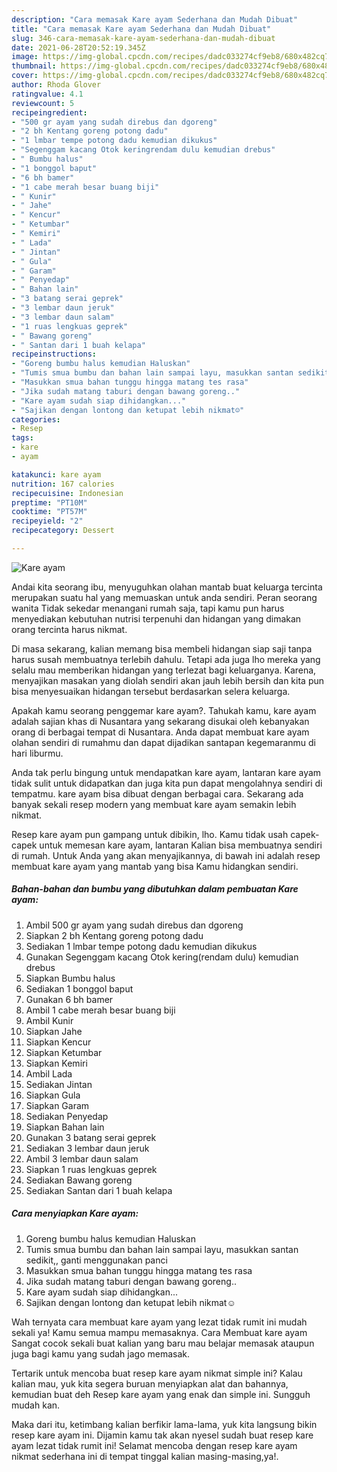 ```yaml
---
description: "Cara memasak Kare ayam Sederhana dan Mudah Dibuat"
title: "Cara memasak Kare ayam Sederhana dan Mudah Dibuat"
slug: 346-cara-memasak-kare-ayam-sederhana-dan-mudah-dibuat
date: 2021-06-28T20:52:19.345Z
image: https://img-global.cpcdn.com/recipes/dadc033274cf9eb8/680x482cq70/kare-ayam-foto-resep-utama.jpg
thumbnail: https://img-global.cpcdn.com/recipes/dadc033274cf9eb8/680x482cq70/kare-ayam-foto-resep-utama.jpg
cover: https://img-global.cpcdn.com/recipes/dadc033274cf9eb8/680x482cq70/kare-ayam-foto-resep-utama.jpg
author: Rhoda Glover
ratingvalue: 4.1
reviewcount: 5
recipeingredient:
- "500 gr ayam yang sudah direbus dan dgoreng"
- "2 bh Kentang goreng potong dadu"
- "1 lmbar tempe potong dadu kemudian dikukus"
- "Segenggam kacang Otok keringrendam dulu kemudian drebus"
- " Bumbu halus"
- "1 bonggol baput"
- "6 bh bamer"
- "1 cabe merah besar buang biji"
- " Kunir"
- " Jahe"
- " Kencur"
- " Ketumbar"
- " Kemiri"
- " Lada"
- " Jintan"
- " Gula"
- " Garam"
- " Penyedap"
- " Bahan lain"
- "3 batang serai geprek"
- "3 lembar daun jeruk"
- "3 lembar daun salam"
- "1 ruas lengkuas geprek"
- " Bawang goreng"
- " Santan dari 1 buah kelapa"
recipeinstructions:
- "Goreng bumbu halus kemudian Haluskan"
- "Tumis smua bumbu dan bahan lain sampai layu, masukkan santan sedikit,, ganti menggunakan panci"
- "Masukkan smua bahan tunggu hingga matang tes rasa"
- "Jika sudah matang taburi dengan bawang goreng.."
- "Kare ayam sudah siap dihidangkan..."
- "Sajikan dengan lontong dan ketupat lebih nikmat☺️"
categories:
- Resep
tags:
- kare
- ayam

katakunci: kare ayam 
nutrition: 167 calories
recipecuisine: Indonesian
preptime: "PT10M"
cooktime: "PT57M"
recipeyield: "2"
recipecategory: Dessert

---
```



![Kare ayam](https://img-global.cpcdn.com/recipes/dadc033274cf9eb8/680x482cq70/kare-ayam-foto-resep-utama.jpg)

Andai kita seorang ibu, menyuguhkan olahan mantab buat keluarga tercinta merupakan suatu hal yang memuaskan untuk anda sendiri. Peran seorang  wanita Tidak sekedar menangani rumah saja, tapi kamu pun harus menyediakan kebutuhan nutrisi terpenuhi dan hidangan yang dimakan orang tercinta harus nikmat.

Di masa  sekarang, kalian memang bisa membeli hidangan siap saji tanpa harus susah membuatnya terlebih dahulu. Tetapi ada juga lho mereka yang selalu mau memberikan hidangan yang terlezat bagi keluarganya. Karena, menyajikan masakan yang diolah sendiri akan jauh lebih bersih dan kita pun bisa menyesuaikan hidangan tersebut berdasarkan selera keluarga. 



Apakah kamu seorang penggemar kare ayam?. Tahukah kamu, kare ayam adalah sajian khas di Nusantara yang sekarang disukai oleh kebanyakan orang di berbagai tempat di Nusantara. Anda dapat membuat kare ayam olahan sendiri di rumahmu dan dapat dijadikan santapan kegemaranmu di hari liburmu.

Anda tak perlu bingung untuk mendapatkan kare ayam, lantaran kare ayam tidak sulit untuk didapatkan dan juga kita pun dapat mengolahnya sendiri di tempatmu. kare ayam bisa dibuat dengan berbagai cara. Sekarang ada banyak sekali resep modern yang membuat kare ayam semakin lebih nikmat.

Resep kare ayam pun gampang untuk dibikin, lho. Kamu tidak usah capek-capek untuk memesan kare ayam, lantaran Kalian bisa membuatnya sendiri di rumah. Untuk Anda yang akan menyajikannya, di bawah ini adalah resep membuat kare ayam yang mantab yang bisa Kamu hidangkan sendiri.

<!--inarticleads1-->

##### Bahan-bahan dan bumbu yang dibutuhkan dalam pembuatan Kare ayam:

1. Ambil 500 gr ayam yang sudah direbus dan dgoreng
1. Siapkan 2 bh Kentang goreng potong dadu
1. Sediakan 1 lmbar tempe potong dadu kemudian dikukus
1. Gunakan Segenggam kacang Otok kering(rendam dulu) kemudian drebus
1. Siapkan  Bumbu halus
1. Sediakan 1 bonggol baput
1. Gunakan 6 bh bamer
1. Ambil 1 cabe merah besar buang biji
1. Ambil  Kunir
1. Siapkan  Jahe
1. Siapkan  Kencur
1. Siapkan  Ketumbar
1. Siapkan  Kemiri
1. Ambil  Lada
1. Sediakan  Jintan
1. Siapkan  Gula
1. Siapkan  Garam
1. Sediakan  Penyedap
1. Siapkan  Bahan lain
1. Gunakan 3 batang serai geprek
1. Sediakan 3 lembar daun jeruk
1. Ambil 3 lembar daun salam
1. Siapkan 1 ruas lengkuas geprek
1. Sediakan  Bawang goreng
1. Sediakan  Santan dari 1 buah kelapa




<!--inarticleads2-->

##### Cara menyiapkan Kare ayam:

1. Goreng bumbu halus kemudian Haluskan
1. Tumis smua bumbu dan bahan lain sampai layu, masukkan santan sedikit,, ganti menggunakan panci
1. Masukkan smua bahan tunggu hingga matang tes rasa
1. Jika sudah matang taburi dengan bawang goreng..
1. Kare ayam sudah siap dihidangkan...
1. Sajikan dengan lontong dan ketupat lebih nikmat☺️




Wah ternyata cara membuat kare ayam yang lezat tidak rumit ini mudah sekali ya! Kamu semua mampu memasaknya. Cara Membuat kare ayam Sangat cocok sekali buat kalian yang baru mau belajar memasak ataupun juga bagi kamu yang sudah jago memasak.

Tertarik untuk mencoba buat resep kare ayam nikmat simple ini? Kalau kalian mau, yuk kita segera buruan menyiapkan alat dan bahannya, kemudian buat deh Resep kare ayam yang enak dan simple ini. Sungguh mudah kan. 

Maka dari itu, ketimbang kalian berfikir lama-lama, yuk kita langsung bikin resep kare ayam ini. Dijamin kamu tak akan nyesel sudah buat resep kare ayam lezat tidak rumit ini! Selamat mencoba dengan resep kare ayam nikmat sederhana ini di tempat tinggal kalian masing-masing,ya!.

